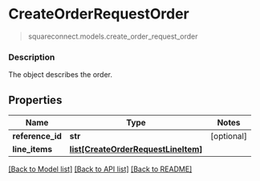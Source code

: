 # CreateOrderRequestOrder
> squareconnect.models.create_order_request_order

### Description

The object describes the order.

## Properties
Name | Type | Notes
------------ | ------------- | -------------
**reference_id** | **str** | [optional]
**line_items** | [**list[CreateOrderRequestLineItem]**](CreateOrderRequestLineItem.md) |

[[Back to Model list]](../README.md#documentation-for-models) [[Back to API list]](../README.md#documentation-for-api-endpoints) [[Back to README]](../README.md)


